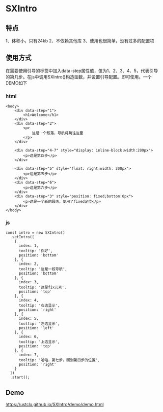 # SXIntro
## 特点
1、体积小，只有24kb
2、不依赖其他库
3、使用也很简单，没有过多的配置项


## 使用方式
在需要使用引导的标签中加入data-step属性值，值为1、2、3、4、5，代表引导的第几步。在js中调用SXIntro()构造函数，并设置引导配置。即可使用。一个DEMO如下
### html

```
<body>
	<div data-step="1">
		<h1>Welcome</h1>
	</div>
	<div data-step="2">
		<p>
			这是一个段落，导航将跳往这里
		</p>
	</div>

	<div data-step="4-7" style="display: inline-block;width:200px">
		<p>这是第四步</p>
	</div>

	<div data-step="5" style="float: right;width: 200px">
		<p>这是第五步</p>
	</div>
	<div data-step="6">
		<p>这是第六步</p>
	</div>
	<div data-step="3" style="position: fixed;bottom:0px">
		<p>这是一个新的段落，使用了fixed定位</p>
	</div>
</body>
```

### js
```
const intro = new SXIntro()
  .setIntro([
    {
      index: 1,
      tooltip: '你好',
      position: 'bottom'
    }, {
      index: 2,
      tooltip: '这是一段导航',
      position: 'bottom'
    }, {
      index: 3,
      tooltip: '这是fix元素',
      position: 'top'
    }, {
      index: 4,
      tooltip: '右边显示',
      position: 'right'
    }, {
      index: 5,
      tooltip: '左边显示',
      position: 'left'
    }, {
      index: 6,
      tooltip: '上边显示',
      position: 'top'
    }, {
      index: 7,
      tooltip: '哈哈，第七步，回到第四步的位置',
      position: 'right'
    }
  ])
  .start();
```




## Demo
https://ustclx.github.io/SXIntro/demo/demo.html
